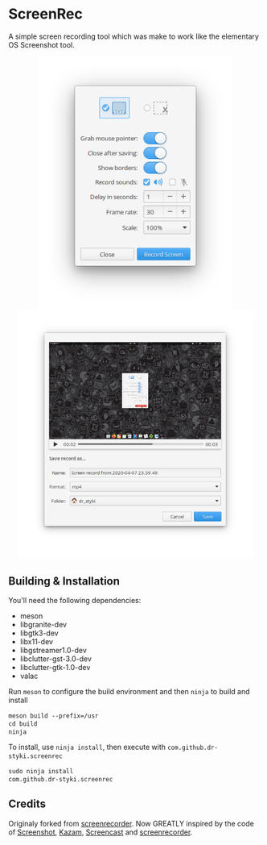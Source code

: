 # ScreenRec
A simple screen recording tool which was make to work like the elementary OS Screenshot tool.

<!-- <p align="left">
  <a href="https://appcenter.elementary.io/com.github.dr-styki.screenrec"><img src="https://appcenter.elementary.io/badge.svg" alt="Get it on AppCenter" /></a>
</p> -->

<p align="center"><img src="data/screenshot_1.png" width="385"></br><img src="data/screenshot_2.png" width="470"></p>

## Building & Installation

You'll need the following dependencies:

* meson
* libgranite-dev
* libgtk3-dev
* libx11-dev
* libgstreamer1.0-dev
* libclutter-gst-3.0-dev
* libclutter-gtk-1.0-dev
* valac

Run `meson` to configure the build environment and then `ninja` to build and install

    meson build --prefix=/usr
    cd build
    ninja

To install, use `ninja install`, then execute with `com.github.dr-styki.screenrec`

    sudo ninja install
    com.github.dr-styki.screenrec

## Credits
Originaly forked from [screenrecorder](https://github.com/Mohelm97/screenrecorder). Now GREATLY inspired by the code of [Screenshot](https://github.com/elementary/screenshot), [Kazam](https://github.com/hzbd/kazam), [Screencast](https://github.com/artemanufrij/screencast) and [screenrecorder](https://github.com/Mohelm97/screenrecorder).
